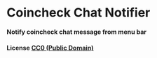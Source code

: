 # Coincheck Chat Notifier

**Notify coincheck chat message from menu bar**

#### License [CC0 (Public Domain)](LICENSE.md)
